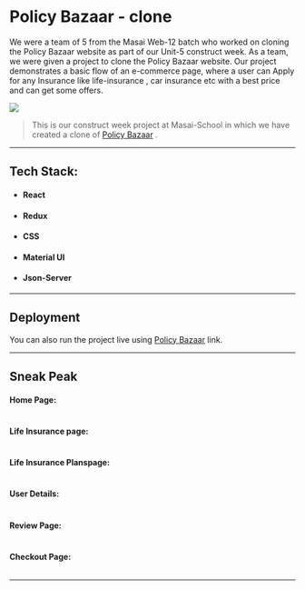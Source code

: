
# Policy Bazaar - clone
We were a team of 5 from the Masai Web-12 batch who worked on cloning the Policy Bazaar website as part of our Unit-5 construct week. As a team, we were given a project to clone the Policy Bazaar website. Our project demonstrates a basic flow of an e-commerce page, where a user can Apply for any Insurance like life-insurance , car insurance etc with a best price
and can get some offers.

<img src="https://user-images.githubusercontent.com/89926084/150676449-9bbd6976-ccdf-48be-b2c6-4275a029134c.png">

>  This is our construct week project at Masai-School in which we have created a clone of <a href="https://policybazaar.com/">Policy Bazaar</a> . 

<hr>

## Tech Stack:
- #### React
- #### Redux
- #### CSS
- #### Material UI
- #### Json-Server

<hr>

## Deployment 

You can also run the project live using <a href="">Policy Bazaar</a> link.

<hr>


## Sneak Peak

#### Home Page:
<img src="" />


#### Life Insurance page:
<img src="" />


#### Life Insurance Planspage:
<img src="" />


#### User Details:
<img src="" />

#### Review Page:
<img src = "" />


#### Checkout Page:
<img src="" />




<hr/>

  
